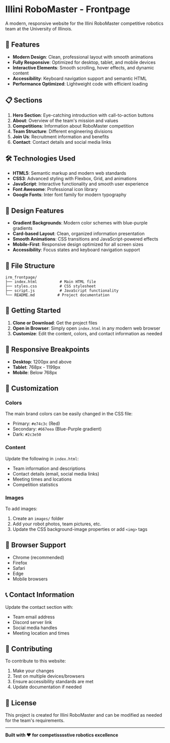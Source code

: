 # Illini RoboMaster - Frontpage

A modern, responsive website for the Illini RoboMaster competitive robotics team at the University of Illinois.

## 🚀 Features

- **Modern Design**: Clean, professional layout with smooth animations
- **Fully Responsive**: Optimized for desktop, tablet, and mobile devices
- **Interactive Elements**: Smooth scrolling, hover effects, and dynamic content
- **Accessibility**: Keyboard navigation support and semantic HTML
- **Performance Optimized**: Lightweight code with efficient loading

## 📋 Sections

1. **Hero Section**: Eye-catching introduction with call-to-action buttons
2. **About**: Overview of the team's mission and values
3. **Competitions**: Information about RoboMaster competition
4. **Team Structure**: Different engineering divisions
5. **Join Us**: Recruitment information and benefits
6. **Contact**: Contact details and social media links

## 🛠️ Technologies Used

- **HTML5**: Semantic markup and modern web standards
- **CSS3**: Advanced styling with Flexbox, Grid, and animations
- **JavaScript**: Interactive functionality and smooth user experience
- **Font Awesome**: Professional icon library
- **Google Fonts**: Inter font family for modern typography

## 🎨 Design Features

- **Gradient Backgrounds**: Modern color schemes with blue-purple gradients
- **Card-based Layout**: Clean, organized information presentation
- **Smooth Animations**: CSS transitions and JavaScript-powered effects
- **Mobile-First**: Responsive design optimized for all screen sizes
- **Accessibility**: Focus states and keyboard navigation support

## 📁 File Structure

```
irm_frontpage/
├── index.html          # Main HTML file
├── styles.css          # CSS stylesheet
├── script.js           # JavaScript functionality
└── README.md          # Project documentation
```

## 🚀 Getting Started

1. **Clone or Download**: Get the project files
2. **Open in Browser**: Simply open `index.html` in any modern web browser
3. **Customize**: Edit the content, colors, and contact information as needed

## 📱 Responsive Breakpoints

- **Desktop**: 1200px and above
- **Tablet**: 768px - 1199px
- **Mobile**: Below 768px

## 🎯 Customization

### Colors
The main brand colors can be easily changed in the CSS file:
- Primary: `#e74c3c` (Red)
- Secondary: `#667eea` (Blue-Purple gradient)
- Dark: `#2c3e50`

### Content
Update the following in `index.html`:
- Team information and descriptions
- Contact details (email, social media links)
- Meeting times and locations
- Competition statistics

### Images
To add images:
1. Create an `images/` folder
2. Add your robot photos, team pictures, etc.
3. Update the CSS background-image properties or add `<img>` tags

## 🔧 Browser Support

- Chrome (recommended)
- Firefox
- Safari
- Edge
- Mobile browsers

## 📞 Contact Information

Update the contact section with:
- Team email address
- Discord server link
- Social media handles
- Meeting location and times

## 🤝 Contributing

To contribute to this website:
1. Make your changes
2. Test on multiple devices/browsers
3. Ensure accessibility standards are met
4. Update documentation if needed

## 📄 License

This project is created for Illini RoboMaster and can be modified as needed for the team's requirements.

---
**Built with ❤️ for competisssstive robotics excellence**
